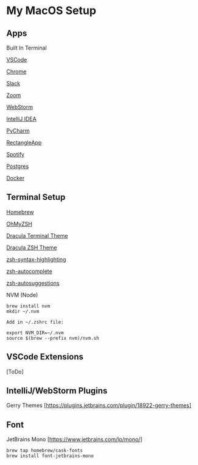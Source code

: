# My MacOS Setup

## Apps
Built In Terminal

[VSCode](https://formulae.brew.sh/cask/visual-studio-code)

[Chrome](https://formulae.brew.sh/cask/google-chrome)

[Slack](https://formulae.brew.sh/cask/slack)

[Zoom](https://formulae.brew.sh/cask/zoom)

[WebStorm](https://formulae.brew.sh/cask/webstorm)

[IntelliJ IDEA](https://formulae.brew.sh/cask/intellij-idea)

[PyCharm](https://formulae.brew.sh/cask/pycharm)

[RectangleApp](https://formulae.brew.sh/cask/rectangle)

[Spotify](https://formulae.brew.sh/cask/spotify)

[Postgres](https://postgresapp.com/downloads.html)

[Docker](https://www.docker.com/products/docker-desktop/)

## Terminal Setup
[Homebrew](https://brew.sh/)

[OhMyZSH](https://ohmyz.sh/)

[Dracula Terminal Theme](https://draculatheme.com/terminal)

[Dracula ZSH Theme](https://draculatheme.com/zsh)

[zsh-syntax-highlighting](https://formulae.brew.sh/formula/zsh-syntax-highlighting)

[zsh-autocomplete](https://formulae.brew.sh/formula/zsh-autocomplete)

[zsh-autosuggestions](https://formulae.brew.sh/formula/zsh-autosuggestions)

NVM (Node)
```
brew install nvm
mkdir ~/.nvm

Add in ~/.zshrc file: 

export NVM_DIR=~/.nvm
source $(brew --prefix nvm)/nvm.sh
```

## VSCode Extensions

[ToDo]

## IntelliJ/WebStorm Plugins
Gerry Themes [https://plugins.jetbrains.com/plugin/18922-gerry-themes]

## Font
JetBrains Mono [https://www.jetbrains.com/lp/mono/]
```
brew tap homebrew/cask-fonts
brew install font-jetbrains-mono
```
